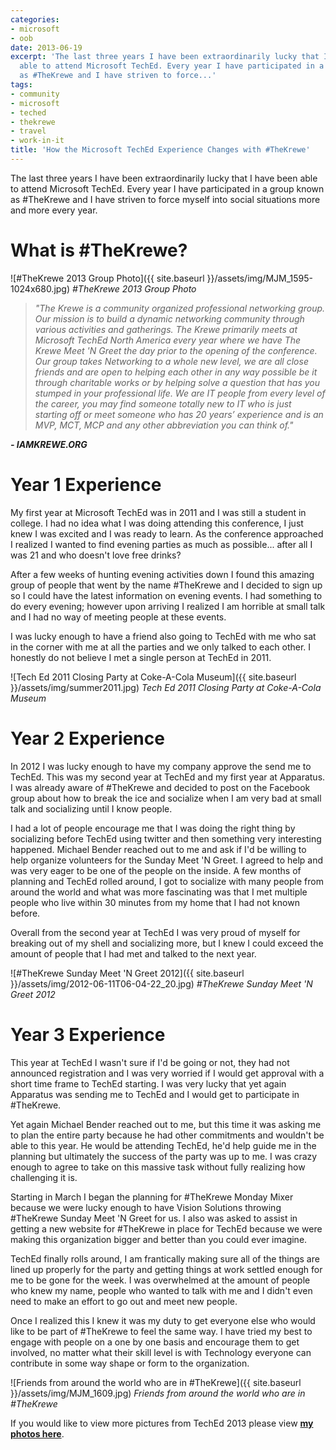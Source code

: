 ```yaml
---
categories:
- microsoft
- oob
date: 2013-06-19
excerpt: 'The last three years I have been extraordinarily lucky that I have been
  able to attend Microsoft TechEd. Every year I have participated in a group known
  as #TheKrewe and I have striven to force...'
tags:
- community
- microsoft
- teched
- thekrewe
- travel
- work-in-it
title: 'How the Microsoft TechEd Experience Changes with #TheKrewe'
---
```


The last three years I have been extraordinarily lucky that I have been able to attend Microsoft TechEd. Every year I have participated in a group known as #TheKrewe and I have striven to force myself into social situations more and more every year.

# What is #TheKrewe?

![#TheKrewe 2013 Group Photo]({{ site.baseurl }}/assets/img/MJM_1595-1024x680.jpg)
*#TheKrewe 2013 Group Photo*

> _"The Krewe is a community organized professional networking group. Our mission is to build a dynamic networking community through various activities and gatherings. The Krewe primarily meets at Microsoft TechEd North America every year where we have The Krewe Meet 'N Greet the day prior to the opening of the conference. Our group takes Networking to a whole new level, we are all close friends and are open to helping each other in any way possible be it through charitable works or by helping solve a question that has you stumped in your professional life. We are IT people from every level of the career, you may find someone totally new to IT who is just starting off or meet someone who has 20 years’ experience and is an MVP, MCT, MCP and any other abbreviation you can think of."_

_**\- IAMKREWE.ORG**_

# Year 1 Experience

My first year at Microsoft TechEd was in 2011 and I was still a student in college. I had no idea what I was doing attending this conference, I just knew I was excited and I was ready to learn. As the conference approached I realized I wanted to find evening parties as much as possible... after all I was 21 and who doesn't love free drinks?<!--more-->

After a few weeks of hunting evening activities down I found this amazing group of people that went by the name #TheKrewe and I decided to sign up so I could have the latest information on evening events. I had something to do every evening; however upon arriving I realized I am horrible at small talk and I had no way of meeting people at these events.

I was lucky enough to have a friend also going to TechEd with me who sat in the corner with me at all the parties and we only talked to each other. I honestly do not believe I met a single person at TechEd in 2011.

![Tech Ed 2011 Closing Party at Coke-A-Cola Museum]({{ site.baseurl }}/assets/img/summer2011.jpg)
*Tech Ed 2011 Closing Party at Coke-A-Cola Museum*

# Year 2 Experience

In 2012 I was lucky enough to have my company approve the send me to TechEd. This was my second year at TechEd and my first year at Apparatus. I was already aware of #TheKrewe and decided to post on the Facebook group about how to break the ice and socialize when I am very bad at small talk and socializing until I know people.

I had a lot of people encourage me that I was doing the right thing by socializing before TechEd using twitter and then something very interesting happened. Michael Bender reached out to me and ask if I'd be willing to help organize volunteers for the Sunday Meet 'N Greet. I agreed to help and was very eager to be one of the people on the inside. A few months of planning and TechEd rolled around, I got to socialize with many people from around the world and what was more fascinating was that I met multiple people who live within 30 minutes from my home that I had not known before.

Overall from the second year at TechEd I was very proud of myself for breaking out of my shell and socializing more, but I knew I could exceed the amount of people that I had met and talked to the next year.

![#TheKrewe Sunday Meet 'N Greet 2012]({{ site.baseurl }}/assets/img/2012-06-11T06-04-22_20.jpg)
*#TheKrewe Sunday Meet 'N Greet 2012*

# Year 3 Experience

This year at TechEd I wasn't sure if I'd be going or not, they had not announced registration and I was very worried if I would get approval with a short time frame to TechEd starting. I was very lucky that yet again Apparatus was sending me to TechEd and I would get to participate in #TheKrewe.

Yet again Michael Bender reached out to me, but this time it was asking me to plan the entire party because he had other commitments and wouldn't be able to this year. He would be attending TechEd, he'd help guide me in the planning but ultimately the success of the party was up to me. I was crazy enough to agree to take on this massive task without fully realizing how challenging it is.

Starting in March I began the planning for #TheKrewe Monday Mixer because we were lucky enough to have Vision Solutions throwing #TheKrewe Sunday Meet 'N Greet for us. I also was asked to assist in getting a new website for #TheKrewe in place for TechEd because we were making this organization bigger and better than you could ever imagine.

TechEd finally rolls around, I am frantically making sure all of the things are lined up properly for the party and getting things at work settled enough for me to be gone for the week. I was overwhelmed at the amount of people who knew my name, people who wanted to talk with me and I didn't even need to make an effort to go out and meet new people.

Once I realized this I knew it was my duty to get everyone else who would like to be part of #TheKrewe to feel the same way. I have tried my best to engage with people on a one by one basis and encourage them to get involved, no matter what their skill level is with Technology everyone can contribute in some way shape or form to the organization.

![Friends from around the world who are in #TheKrewe]({{ site.baseurl }}/assets/img/MJM_1609.jpg)
*Friends from around the world who are in #TheKrewe*

If you would like to view more pictures from TechEd 2013 please view **[my photos here](http://sdrv.ms/11LlPSm)**.